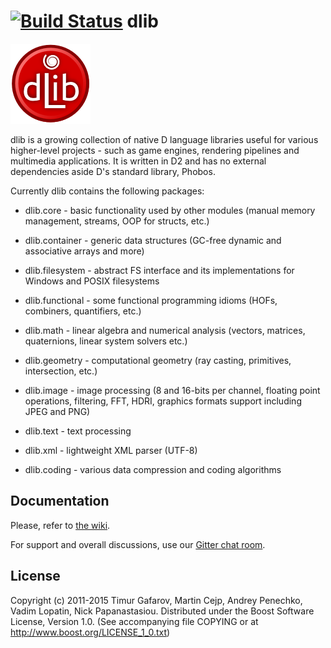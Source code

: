 [![Build Status](https://travis-ci.org/gecko0307/dlib.svg?branch=master)](https://travis-ci.org/gecko0307/dlib)
dlib
====
[![dlib-logo.png](/logo/dlib-logo.png)](/logo/dlib-logo.png)

dlib is a growing collection of native D language libraries useful for various higher-level projects - such as game engines, rendering pipelines and multimedia applications. It is written in D2 and has no external dependencies aside D's standard library, Phobos.

Currently dlib contains the following packages:

* dlib.core - basic functionality used by other modules (manual memory management, streams, OOP for structs, etc.)

* dlib.container - generic data structures (GC-free dynamic and associative arrays and more)

* dlib.filesystem - abstract FS interface and its implementations for Windows and POSIX filesystems

* dlib.functional - some functional programming idioms (HOFs, combiners, quantifiers, etc.)

* dlib.math - linear algebra and numerical analysis (vectors, matrices, quaternions, linear system solvers etc.)

* dlib.geometry - computational geometry (ray casting, primitives, intersection, etc.)

* dlib.image - image processing (8 and 16-bits per channel, floating point operations, filtering, FFT, HDRI, graphics formats support including JPEG and PNG)

* dlib.text - text processing

* dlib.xml - lightweight XML parser (UTF-8)

* dlib.coding - various data compression and coding algorithms

Documentation
-------------
Please, refer to [the wiki](https://github.com/gecko0307/dlib/wiki).

For support and overall discussions, use our [Gitter chat room](https://gitter.im/gecko0307/dlib).

License
-------
Copyright (c) 2011-2015 Timur Gafarov, Martin Cejp, Andrey Penechko, Vadim Lopatin, Nick Papanastasiou. Distributed under the Boost Software License, Version 1.0. (See accompanying file COPYING or at http://www.boost.org/LICENSE_1_0.txt)

